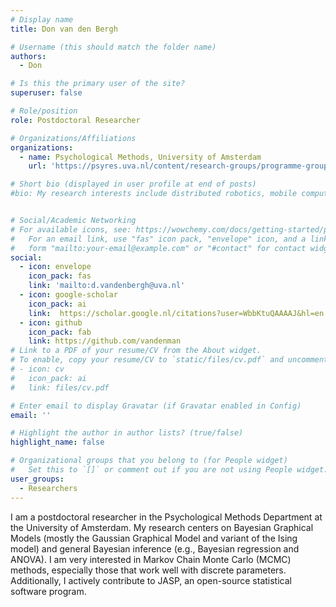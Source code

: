 ```yaml
---
# Display name
title: Don van den Bergh

# Username (this should match the folder name)
authors:
  - Don

# Is this the primary user of the site?
superuser: false

# Role/position
role: Postdoctoral Researcher

# Organizations/Affiliations
organizations:
  - name: Psychological Methods, University of Amsterdam
    url: 'https://psyres.uva.nl/content/research-groups/programme-group-psychological-methods/programme-group-psychological-methods.html'

# Short bio (displayed in user profile at end of posts)
#bio: My research interests include distributed robotics, mobile computing and programmable matter.


# Social/Academic Networking
# For available icons, see: https://wowchemy.com/docs/getting-started/page-builder/#icons
#   For an email link, use "fas" icon pack, "envelope" icon, and a link in the
#   form "mailto:your-email@example.com" or "#contact" for contact widget.
social:
  - icon: envelope
    icon_pack: fas
    link: 'mailto:d.vandenbergh@uva.nl'
  - icon: google-scholar
    icon_pack: ai
    link:  https://scholar.google.nl/citations?user=WbbKtuQAAAAJ&hl=en
  - icon: github
    icon_pack: fab
    link: https://github.com/vandenman
# Link to a PDF of your resume/CV from the About widget.
# To enable, copy your resume/CV to `static/files/cv.pdf` and uncomment the lines below.
# - icon: cv
#   icon_pack: ai
#   link: files/cv.pdf

# Enter email to display Gravatar (if Gravatar enabled in Config)
email: ''

# Highlight the author in author lists? (true/false)
highlight_name: false

# Organizational groups that you belong to (for People widget)
#   Set this to `[]` or comment out if you are not using People widget.
user_groups:
  - Researchers
---
```

I am a postdoctoral researcher in the Psychological Methods Department at the University of Amsterdam. My research centers on Bayesian Graphical Models (mostly the Gaussian Graphical Model and variant of the Ising model) and general Bayesian inference (e.g., Bayesian regression and ANOVA). I am very interested in Markov Chain Monte Carlo (MCMC) methods, especially those that work well with discrete parameters. Additionally, I actively contribute to JASP, an open-source statistical software program.

